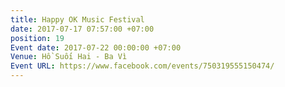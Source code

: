 ```yaml
---
title: Happy OK Music Festival
date: 2017-07-17 07:57:00 +07:00
position: 19
Event date: 2017-07-22 00:00:00 +07:00
Venue: Hồ Suối Hai - Ba Vì
Event URL: https://www.facebook.com/events/750319555150474/
---
```


